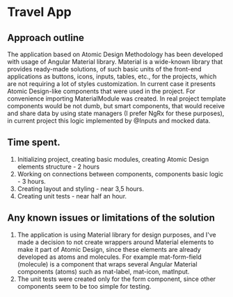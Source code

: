 # Travel App

## Approach outline

The application based on Atomic Design Methodology has been developed with usage of Angular Material library. Material is a wide-known library that provides
ready-made solutions, of such basic units of the front-end applications as buttons, icons, inputs, tables, etc., for the projects, which are not requiring a lot of styles customization.
In current case it presents Atomic Design-like components that were used in the project. For convenience importing MaterialModule was created. In real project template components would be not dumb,
but smart components, that would receive and share data by using state managers (I prefer NgRx for these purposes), in current project this logic implemented by @Inputs and mocked data. 

## Time spent.

1) Initializing project, creating basic modules, creating Atomic Design elements structure - 2 hours
2) Working on connections between components, components basic logic - 3 hours.
3) Creating layout and styling - near 3,5 hours.
4) Creating unit tests - near half an hour.

## Any known issues or limitations of the solution

1) The application is using Material library for design purposes, and I've made a decision
   to not create wrappers around Material elements to make it part of Atomic Design, since these
   elements are already developed as atoms and molecules. For example mat-form-field (molecule) is a component that
   wraps several Angular Material components (atoms) such as mat-label, mat-icon, matInput.
2) The unit tests were created only for the form component, since other components seem to be too simple for testing.
